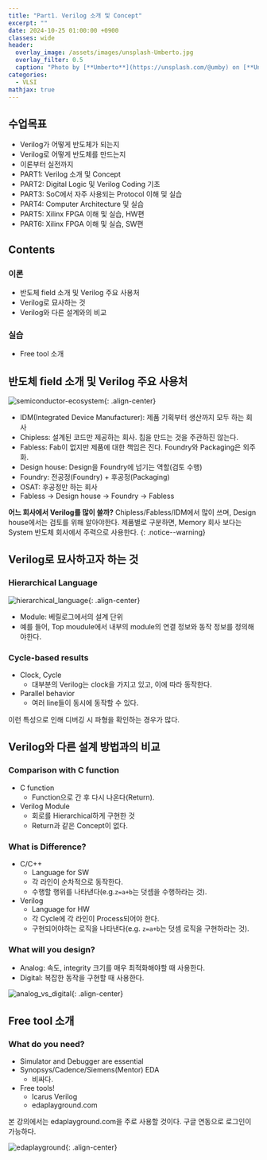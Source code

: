 ```yaml
---
title: "Part1. Verilog 소개 및 Concept"
excerpt: ""
date: 2024-10-25 01:00:00 +0900
classes: wide
header:
  overlay_image: /assets/images/unsplash-Umberto.jpg
  overlay_filter: 0.5
  caption: "Photo by [**Umberto**](https://unsplash.com/@umby) on [**Unsplash**](https://unsplash.com/)"
categories:
  - VLSI
mathjax: true
---
```


## 수업목표

- Verilog가 어떻게 반도체가 되는지
- Verilog로 어떻게 반도체를 만드는지
- 이론부터 실전까지
- PART1: Verilog 소개 및 Concept
- PART2: Digital Logic 및 Verilog Coding 기초
- PART3: SoC에서 자주 사용되는 Protocol 이해 및 실습
- PART4: Computer Architecture 및 실습
- PART5: Xilinx FPGA 이해 및 실습, HW편
- PART6: Xilinx FPGA 이해 및 실습, SW편

## Contents

### 이론

- 반도체 field 소개 및 Verilog 주요 사용처
- Verilog로 묘사하는 것
- Verilog와 다른 설계와의 비교

### 실습

- Free tool 소개

## 반도체 field 소개 및 Verilog 주요 사용처

![semiconductor-ecosystem]({{site.baseurl}}/assets/images/2024-10-25-verilog-and-fpga-1/semiconductor-ecosystem.png){: .align-center}

- IDM(Integrated Device Manufacturer): 제품 기획부터 생산까지 모두 하는 회사
- Chipless: 설계된 코드만 제공하는 회사. 칩을 만드는 것을 주관하진 않는다.
- Fabless: Fab이 없지만 제품에 대한 책임은 진다. Foundry와 Packaging은 외주화.
- Design house: Design을 Foundry에 넘기는 역할(검토 수행)
- Foundry: 전공정(Foundry) +  후공정(Packaging)
- OSAT: 후공정만 하는 회사
- Fabless → Design house → Foundry → Fabless

**어느 회사에서 Verilog를 많이 쓸까?** Chipless/Fabless/IDM에서 많이 쓰며, Design house에서는 검토를 위해 알아야한다. 제품별로 구분하면, Memory 회사 보다는 System 반도체 회사에서 주력으로 사용한다.
{: .notice--warning}

## Verilog로 묘사하고자 하는 것

### Hierarchical Language

![hierarchical_language]({{site.baseurl}}/assets/images/2024-10-25-verilog-and-fpga-1/hierarchical_language.png){: .align-center}

- Module: 베릴로그에서의 설계 단위
- 예를 들어, Top moudule에서 내부의 module의 연결 정보와 동작 정보를 정의해야한다.

### Cycle-based results

- Clock, Cycle
  - 대부분의 Verilog는 clock을 가지고 있고, 이에 따라 동작한다.
- Parallel behavior
  - 여러 line들이 동시에 동작할 수 있다.

이런 특성으로 인해 디버깅 시 파형을 확인하는 경우가 많다.

## Verilog와 다른 설계 방법과의 비교

### Comparison with C function

- C function
  - Function으로 간 후 다시 나온다(Return).
- Verilog Module
  - 회로를 Hierarchical하게 구현한 것
  - Return과 같은 Concept이 없다.

### What is Difference?

- C/C++
  - Language for SW
  - 각 라인이 순차적으로 동작한다.
  - 수행할 행위를 나타낸다(e.g.`z=a+b`는 덧셈을 수행하라는 것).
- Verilog
  - Language for HW
  - 각 Cycle에 각 라인이 Process되어야 한다.
  - 구현되어야하는 로직을 나타낸다(e.g. `z=a+b`는 덧셈 로직을 구현하라는 것).

### What will you design?

- Analog: 속도, integrity 크기를 매우 최적화해야할 때 사용한다.
- Digital: 복잡한 동작을 구현할 때 사용한다.

![analog_vs_digital]({{site.baseurl}}/assets/images/2024-10-25-verilog-and-fpga-1/analog_vs_digital.png){: .align-center}

## Free tool 소개

### What do you need?

- Simulator and Debugger are essential
- Synopsys/Cadence/Siemens(Mentor) EDA
  - 비싸다.
- Free tools!
  - Icarus Verilog
  - edaplayground.com

본 강의에서는 edaplayground.com을 주로 사용할 것이다. 구글 연동으로 로그인이 가능하다.

![edaplayground]({{site.baseurl}}/assets/images/2024-10-25-verilog-and-fpga-1/edaplayground.png){: .align-center}